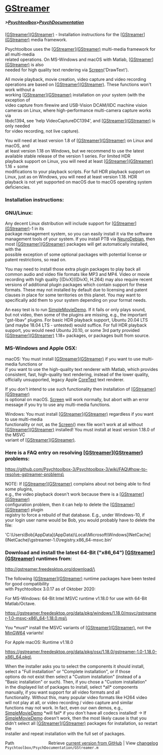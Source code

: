 # [GStreamer](GStreamer)
##### >[Psychtoolbox](Psychtoolbox)>[PsychDocumentation](PsychDocumentation)

[[GStreamer](GStreamer)][(GStreamer)]((GStreamer)) - Installation instructions for the [[GStreamer](GStreamer)][(GStreamer)]((GStreamer)) media framework.  
  
Psychtoolbox uses the [[GStreamer](GStreamer)][(GStreamer)]((GStreamer)) multi-media framework for all multi-media  
related operations. On MS-Windows and macOS with Matlab, [[GStreamer](GStreamer)][(GStreamer)]((GStreamer)) is also  
needed for high quality text rendering via [Screen](Screen)('DrawText').  
  
All movie playback, movie creation, video capture and video recording  
operations are based on [[GStreamer](GStreamer)][(GStreamer)]((GStreamer)). These functions won't work without a  
working [[GStreamer](GStreamer)][(GStreamer)]((GStreamer)) installation on your system (with the exception of  
video capture from firewire and USB-Vision DCAM/IIDC machine vision  
cameras on Linux, where high-performance multi-camera capture works via  
libdc1394, see 'help VideoCaptureDC1394', and [[GStreamer](GStreamer)][(GStreamer)]((GStreamer)) is only needed  
for video recording, not live capture).  
  
You will need at least version 1.8 of [[GStreamer](GStreamer)][(GStreamer)]((GStreamer)) on Linux and macOS, and  
at least version 1.18 on Windows, but we recommend to use the latest  
available stable release of the version 1 series. For limited HDR  
playback support on Linux, you will need at least [[GStreamer](GStreamer)][(GStreamer)]((GStreamer)) 1.16 + some  
modifications to your playback scripts. For full HDR playback support on  
Linux, just as on Windows, you will need at least version 1.18. HDR  
playback is not yet supported on macOS due to macOS operating system  
deficiencies.  
  
### Installation instructions:  
  
  
### GNU/Linux:  
  
Any decent Linux distribution will include support for [[GStreamer](GStreamer)][(GStreamer)]((GStreamer))-1 in its  
package management system, so you can easily install it via the software  
management tools of your system. If you install PTB via [NeuroDebian](NeuroDebian), then  
most [[GStreamer](GStreamer)][(GStreamer)]((GStreamer)) packages will get automatically installed, with the  
possible exception of some optional packages with potential license or  
patent restrictions, so read on.  
  
You may need to install those extra plugin packages to play back all  
common audio and video file formats like MP3 and MP4. Video or movie  
recording with high quality [(DivX]((DivX), H.264) may also require recent  
versions of additional plugin packages which contain support for these  
formats. These may not installed by default due to licensing and patent  
clauses in place for some territories on this planet. You may want to  
specifically add them to your system depending on your format needs.  
  
An easy test is to run [SimpleMovieDemo](SimpleMovieDemo). If it fails or only plays sound,  
but not video, then some of the plugins are missing, e.g., the important  
"gst-libav" plugins. For basic HDR playback support, Ubuntu 20.04 LTS  
(and maybe 18.04 LTS - untested) would suffice. For full HDR playback  
support, you would need Ubuntu 20.10, or some 3rd party provided  
[[GStreamer](GStreamer)][(GStreamer)]((GStreamer)) 1.18+ packages, or packages built from source.  
  
  
### MS-Windows and Apple OSX:  
  
macOS: You must install [[GStreamer](GStreamer)][(GStreamer)]((GStreamer)) if you want to use multi-media functions or  
if you want to use the high-quality text renderer with Matlab, which provides  
consistent, fast, high-quality text rendering, instead of the lower quality,  
officially unsupported, legacy Apple [CoreText](CoreText) text renderer.  
  
If you don't intend to use such functionality then installation of [[GStreamer](GStreamer)][(GStreamer)]((GStreamer))  
is optional on macOS. [Screen](Screen) will work normally, but abort with an error  
message if you try to use any multi-media functions.  
  
Windows: You must install [[GStreamer](GStreamer)][(GStreamer)]((GStreamer)) regardless if you want to use multi-media  
functionality or not, as the [Screen](Screen)() mex file won't work at all without  
[[GStreamer](GStreamer)][(GStreamer)]((GStreamer)) installed! You must install at least version 1.18.0 of the MSVC  
variant of [[GStreamer](GStreamer)][(GStreamer)]((GStreamer)).  
  
### Here is a FAQ entry on resolving [[GStreamer](GStreamer)][(GStreamer)]((GStreamer)) problems:  
  
<https://github.com/Psychtoolbox-3/Psychtoolbox-3/wiki/FAQ\#how-to-resolve-gstreamer-problems\>  
  
NOTE: If [[GStreamer](GStreamer)][(GStreamer)]((GStreamer)) complains about not being able to find some plugins,  
e.g., the video playback doesn't work because there is a [[GStreamer](GStreamer)][(GStreamer)]((GStreamer))  
configuration problem, then it can help to delete the [[GStreamer](GStreamer)][(GStreamer)]((GStreamer)) plugin  
registry to force a rebuild of that database. E.g., under Windows-10, if  
your login user name would be Bob, you would probably have to delete the  
file:  
  
'C:\Users\Bob\[AppData](AppData)\Local\Microsoft\Windows\[INetCache](INetCache)\gstreamer-1.0\registry.x86\_64-msvc.bin'  
  
  
### Download and install the latest 64-Bit ("x86\_64") [[GStreamer](GStreamer)][(GStreamer)]((GStreamer)) runtimes from:  
  
<http://gstreamer.freedesktop.org/download/\>  
  
The following [[GStreamer](GStreamer)][(GStreamer)]((GStreamer)) runtime packages have been tested for good compatibility  
with Psychtoolbox 3.0.17 as of Oktober 2020:  
  
For MS-Windows: 64-Bit Intel MSVC runtime v1.18.0 for use with 64-Bit Matlab/Octave.  
  
<https://gstreamer.freedesktop.org/data/pkg/windows/1.18.0/msvc/gstreamer-1.0-msvc-x86\_64-1.18.0.msi\>  
  
You \*must\* install the MSVC variants of [[GStreamer](GStreamer)][(GStreamer)]((GStreamer)), not the [MinGW64](MinGW64) variants!  
  
  
For Apple macOS: Runtime v1.18.0  
  
<https://gstreamer.freedesktop.org/data/pkg/osx/1.18.0/gstreamer-1.0-1.18.0-x86\_64.pkg\>  
  
  
When the installer asks you to select the components it should install,  
select a "Full installation" or "Complete installation", or if those  
options do not exist then select a "Custom installation" (instead of a  
"Basic installation" or such). Then, if you chose a "Custom installation"  
in the displayed list of packages to install, select \*all\* components  
manually, if you want support for all video formats and all  
functionality. Without this, many popular video formats like H264 video  
will not play at all, or video recording / video capture and similar  
functions may not work. In fact, even our own demos, e.g.,  
[SimpleMovieDemo](SimpleMovieDemo) \*will fail\* if you don't have all codecs installed! -\> If  
[SimpleMovieDemo](SimpleMovieDemo) doesn't work, then the most likely cause is that you  
didn't select all [[GStreamer](GStreamer)][(GStreamer)]((GStreamer)) packages for installation, so restart the  
installer and repeat installation with the full set of packages.  
  




<div class="code_header" style="text-align:right;">
  <span style="float:left;">Path&nbsp;&nbsp;</span> <span class="counter">Retrieve <a href=
  "https://raw.github.com/Psychtoolbox-3/Psychtoolbox-3/beta/Psychtoolbox/PsychDocumentation/GStreamer.m">current version from GitHub</a> | View <a href=
  "https://github.com/Psychtoolbox-3/Psychtoolbox-3/commits/beta/Psychtoolbox/PsychDocumentation/GStreamer.m">changelog</a></span>
</div>
<div class="code">
  <code>Psychtoolbox/PsychDocumentation/GStreamer.m</code>
</div>

